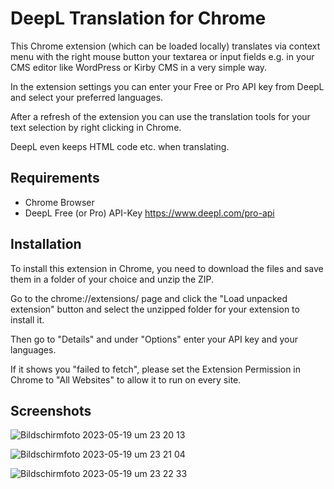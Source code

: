 # DeepL Translation for Chrome
 This Chrome extension (which can be loaded locally) translates via context menu with the right mouse button your textarea or input fields e.g. in your CMS editor like WordPress or Kirby CMS in a very simple way.
 
 In the extension settings you can enter your Free or Pro API key from DeepL and select your preferred languages.
 
 After a refresh of the extension you can use the translation tools for your text selection by right clicking in Chrome.
 
 DeepL even keeps HTML code etc. when translating. 
 
## Requirements
- Chrome Browser
- DeepL Free (or Pro) API-Key https://www.deepl.com/pro-api

## Installation

To install this extension in Chrome, you need to download the files and save them in a folder of your choice and unzip the ZIP. 

Go to the chrome://extensions/ page and click the "Load unpacked extension" button and select the unzipped folder for your extension to install it.

Then go to "Details" and under "Options" enter your API key and your languages.

If it shows you "failed to fetch", please set the Extension Permission in Chrome to "All Websites" to allow it to run on every site.

## Screenshots

![Bildschirmfoto 2023-05-19 um 23 20 13](https://github.com/mountbatt/deepl-translation-chrome/assets/2411246/72d4ab0a-4fcd-4857-869f-e159b37ea931)
 
![Bildschirmfoto 2023-05-19 um 23 21 04](https://github.com/mountbatt/deepl-translation-chrome/assets/2411246/a34451ff-e0f5-4902-8500-472cc1f8e776)

![Bildschirmfoto 2023-05-19 um 23 22 33](https://github.com/mountbatt/deepl-translation-chrome/assets/2411246/3e3b7d03-2b7b-4ee8-8712-dd42419b365d)
